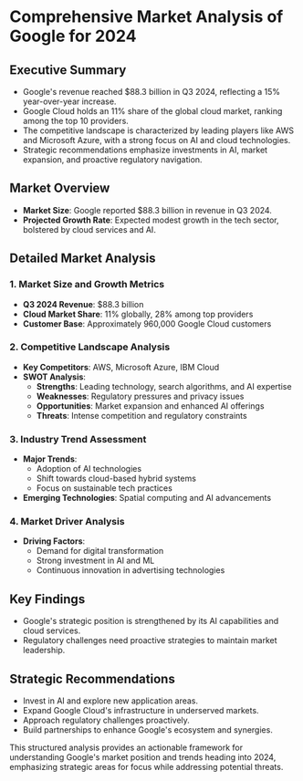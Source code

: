 # Comprehensive Market Analysis of Google for 2024

## Executive Summary
* Google's revenue reached $88.3 billion in Q3 2024, reflecting a 15% year-over-year increase.
* Google Cloud holds an 11% share of the global cloud market, ranking among the top 10 providers.
* The competitive landscape is characterized by leading players like AWS and Microsoft Azure, with a strong focus on AI and cloud technologies.
* Strategic recommendations emphasize investments in AI, market expansion, and proactive regulatory navigation.

## Market Overview
* **Market Size**: Google reported $88.3 billion in revenue in Q3 2024.
* **Projected Growth Rate**: Expected modest growth in the tech sector, bolstered by cloud services and AI.

## Detailed Market Analysis
### 1. Market Size and Growth Metrics
- **Q3 2024 Revenue**: $88.3 billion
- **Cloud Market Share**: 11% globally, 28% among top providers
- **Customer Base**: Approximately 960,000 Google Cloud customers

### 2. Competitive Landscape Analysis
- **Key Competitors**: AWS, Microsoft Azure, IBM Cloud
- **SWOT Analysis**:
  - **Strengths**: Leading technology, search algorithms, and AI expertise
  - **Weaknesses**: Regulatory pressures and privacy issues
  - **Opportunities**: Market expansion and enhanced AI offerings
  - **Threats**: Intense competition and regulatory constraints

### 3. Industry Trend Assessment
- **Major Trends**:
  - Adoption of AI technologies
  - Shift towards cloud-based hybrid systems
  - Focus on sustainable tech practices
- **Emerging Technologies**: Spatial computing and AI advancements

### 4. Market Driver Analysis
- **Driving Factors**:
  - Demand for digital transformation
  - Strong investment in AI and ML
  - Continuous innovation in advertising technologies

## Key Findings
- Google's strategic position is strengthened by its AI capabilities and cloud services.
- Regulatory challenges need proactive strategies to maintain market leadership.

## Strategic Recommendations
- Invest in AI and explore new application areas.
- Expand Google Cloud's infrastructure in underserved markets.
- Approach regulatory challenges proactively.
- Build partnerships to enhance Google's ecosystem and synergies.

This structured analysis provides an actionable framework for understanding Google's market position and trends heading into 2024, emphasizing strategic areas for focus while addressing potential threats.